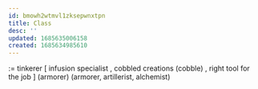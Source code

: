 ```yaml
---
id: bmowh2wtmvl1zksepwnxtpn
title: Class
desc: ''
updated: 1685635006158
created: 1685634985610
---
```


:= tinkerer
  [ infusion specialist
  , cobbled creations (cobble)
  , right tool for the job
  ] (armorer)
(armorer, artillerist, alchemist)